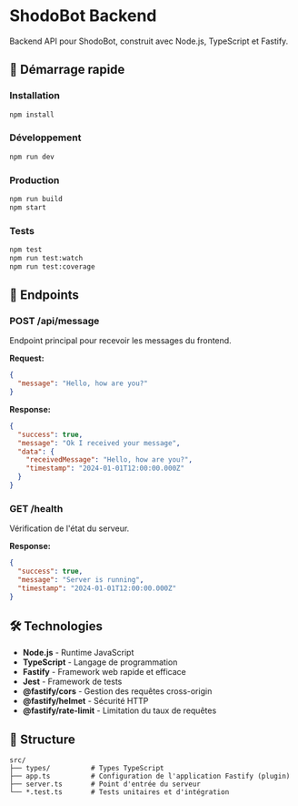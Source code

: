 # ShodoBot Backend

Backend API pour ShodoBot, construit avec Node.js, TypeScript et Fastify.

## 🚀 Démarrage rapide

### Installation
```bash
npm install
```

### Développement
```bash
npm run dev
```

### Production
```bash
npm run build
npm start
```

### Tests
```bash
npm test
npm run test:watch
npm run test:coverage
```

## 📡 Endpoints

### POST /api/message
Endpoint principal pour recevoir les messages du frontend.

**Request:**
```json
{
  "message": "Hello, how are you?"
}
```

**Response:**
```json
{
  "success": true,
  "message": "Ok I received your message",
  "data": {
    "receivedMessage": "Hello, how are you?",
    "timestamp": "2024-01-01T12:00:00.000Z"
  }
}
```

### GET /health
Vérification de l'état du serveur.

**Response:**
```json
{
  "success": true,
  "message": "Server is running",
  "timestamp": "2024-01-01T12:00:00.000Z"
}
```

## 🛠️ Technologies

- **Node.js** - Runtime JavaScript
- **TypeScript** - Langage de programmation
- **Fastify** - Framework web rapide et efficace
- **Jest** - Framework de tests
- **@fastify/cors** - Gestion des requêtes cross-origin
- **@fastify/helmet** - Sécurité HTTP
- **@fastify/rate-limit** - Limitation du taux de requêtes

## 📁 Structure

```
src/
├── types/          # Types TypeScript
├── app.ts          # Configuration de l'application Fastify (plugin)
├── server.ts       # Point d'entrée du serveur
└── *.test.ts       # Tests unitaires et d'intégration
```
